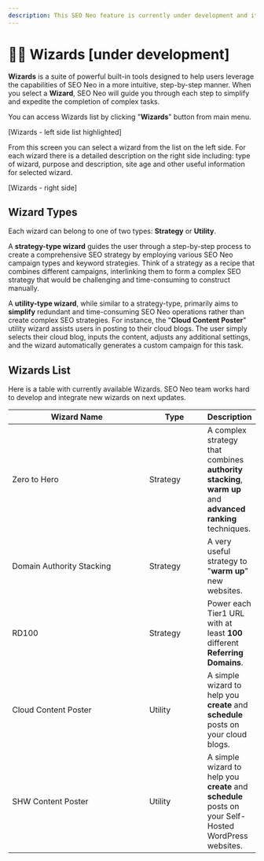 ```yaml
---
description: This SEO Neo feature is currently under development and its NOT available.
---
```


# 🧙‍♂️ Wizards \[under development]

**Wizards** is a suite of powerful built-in tools designed to help users leverage the capabilities of SEO Neo in a more intuitive, step-by-step manner. When you select a **Wizard**, SEO Neo will guide you through each step to simplify and expedite the completion of complex tasks.

You can access Wizards list by clicking "**Wizards**" button from main menu.



\[Wizards - left side list highlighted]



From this screen you can select a wizard from the list on the left side. For each wizard there is a detailed description on the right side including: type of wizard, purpose and description, site age and other useful information for selected wizard.



\[Wizards - right side]





## Wizard Types

Each wizard can belong to one of two types: **Strategy** or **Utility**.

A **strategy-type wizard** guides the user through a step-by-step process to create a comprehensive SEO strategy by employing various SEO Neo campaign types and keyword strategies. Think of a strategy as a recipe that combines different campaigns, interlinking them to form a complex SEO strategy that would be challenging and time-consuming to construct manually.







A **utility-type wizard**, while similar to a strategy-type, primarily aims to **simplify** redundant and time-consuming SEO Neo operations rather than create complex SEO strategies. For instance, the "**Cloud Content Poster**" utility wizard assists users in posting to their cloud blogs. The user simply selects their cloud blog, inputs the content, adjusts any additional settings, and the wizard automatically generates a custom campaign for this task.







## Wizards List

Here is a table with currently available Wizards. SEO Neo team works hard to develop and integrate new wizards on next updates.

<table><thead><tr><th width="282">Wizard Name</th><th width="106">Type</th><th>Description</th></tr></thead><tbody><tr><td>Zero to Hero</td><td>Strategy</td><td>A complex strategy that combines <strong>authority stacking</strong>, <strong>warm up</strong> and <strong>advanced ranking</strong> techniques.</td></tr><tr><td>Domain Authority Stacking</td><td>Strategy</td><td>A very useful strategy to "<strong>warm up</strong>" new websites.</td></tr><tr><td>RD100</td><td>Strategy</td><td>Power each Tier1 URL with at least <strong>100</strong> different <strong>Referring Domains</strong>.</td></tr><tr><td>Cloud Content Poster</td><td>Utility</td><td>A simple wizard to help you <strong>create</strong> and <strong>schedule</strong> posts on your cloud blogs.</td></tr><tr><td>SHW Content Poster</td><td>Utility</td><td>A simple wizard to help you <strong>create</strong> and <strong>schedule</strong> posts on your Self-Hosted WordPress websites.</td></tr></tbody></table>

